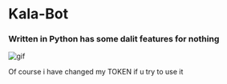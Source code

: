 # Kala-Bot
### Written in Python has some dalit features for nothing


![gif](Examples/changToken.gif)

Of course i have changed my TOKEN if u try to use it
